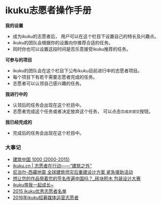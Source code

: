 # ikuku志愿者操作手册

  
**我的设置**  
* 成为ikuku的志愿者后， 用户可以在这个栏目下设置自己的特长及兴趣点。
* ikuku的团队会根据你的设置向你推荐合适的任务。 
* 同时你也可以设置这段时间是否乐意接受ikuku推荐的任务。  
  
**可参与的项目**  
* ikuku的团队会在这个栏目下公布ikuku目前进行中的志愿者项目。 
* 每个项目下有若干需要志愿者完成的任务。 
* 志愿者可以认领自己感兴趣的任务。  

**我进行中的**    

* 认领后的任务会出现在这个栏目中。 
* 志愿者完成这个任务或者决定放弃这个任务， 可以点击`完成并提交`按钮。 

**我已经完成的**    

* 完成后的任务会出现在这个栏目中。 


### 大事记  

* [建筑中国 1000 (2000-2015)](http://www.ikuku.cn/activity/beijing-guojishejizhou-jianzhuzhongguo-1000) 
* [ikuku.cn | 志愿者在行动——“建筑之外”](http://www.ikuku.cn/activity/ikuku-cnzhiyuanzhezaixingdongeeeejianzhuzhiwai)  
* [尼泊尔-西藏地震 全球建筑师灾后重建设计方案 紧急援助活动](http://www.ikuku.cn/activity/niboer-xicangdizhenquanqiujianzhushizaihouzhongjianshejifanganjinjiyuanzhuhuodong)
* [想让您的作品带着您的签名传遍中国吗？_砖块积木 包装设计大赛](http://www.ikuku.cn/activity/xiangrangnindezuopindaizhuonindeqianmingchuanbianzhongguoma_zhuankuaijimubaozhuangshejidasai)
* [ikuku带我一起成长~](http://www.ikuku.cn/article/ikukudaiwoyiqichengchang) 
* [2015 ikuku优秀志愿者名单](http://www.ikuku.cn/article/2015ikukuyouxiuzhiyuanzhemingdan)  
* [2016年ikuku招募媒体运营志愿者](http://www.ikuku.cn/activity/2016nianikukuzhaomumeitiyunyingzhiyuanzhe)